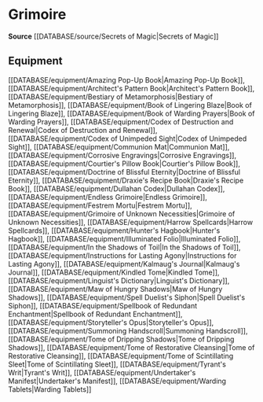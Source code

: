 ﻿---
id: '387'
name: Grimoire
rarity: Common
rus_type_level: null
source: '[[DATABASE/source/Secrets of Magic|Secrets of Magic]]'
trait:
- Grimoire
type: Trait

---
# Grimoire

**Source** [[DATABASE/source/Secrets of Magic|Secrets of Magic]]

## Equipment

[[DATABASE/equipment/Amazing Pop-Up Book|Amazing Pop-Up Book]], [[DATABASE/equipment/Architect's Pattern Book|Architect's Pattern Book]], [[DATABASE/equipment/Bestiary of Metamorphosis|Bestiary of Metamorphosis]], [[DATABASE/equipment/Book of Lingering Blaze|Book of Lingering Blaze]], [[DATABASE/equipment/Book of Warding Prayers|Book of Warding Prayers]], [[DATABASE/equipment/Codex of Destruction and Renewal|Codex of Destruction and Renewal]], [[DATABASE/equipment/Codex of Unimpeded Sight|Codex of Unimpeded Sight]], [[DATABASE/equipment/Communion Mat|Communion Mat]], [[DATABASE/equipment/Corrosive Engravings|Corrosive Engravings]], [[DATABASE/equipment/Courtier's Pillow Book|Courtier's Pillow Book]], [[DATABASE/equipment/Doctrine of Blissful Eternity|Doctrine of Blissful Eternity]], [[DATABASE/equipment/Draxie's Recipe Book|Draxie's Recipe Book]], [[DATABASE/equipment/Dullahan Codex|Dullahan Codex]], [[DATABASE/equipment/Endless Grimoire|Endless Grimoire]], [[DATABASE/equipment/Festrem Mortu|Festrem Mortu]], [[DATABASE/equipment/Grimoire of Unknown Necessities|Grimoire of Unknown Necessities]], [[DATABASE/equipment/Harrow Spellcards|Harrow Spellcards]], [[DATABASE/equipment/Hunter's Hagbook|Hunter's Hagbook]], [[DATABASE/equipment/Illuminated Folio|Illuminated Folio]], [[DATABASE/equipment/In the Shadows of Toil|In the Shadows of Toil]], [[DATABASE/equipment/Instructions for Lasting Agony|Instructions for Lasting Agony]], [[DATABASE/equipment/Kalmaug's Journal|Kalmaug's Journal]], [[DATABASE/equipment/Kindled Tome|Kindled Tome]], [[DATABASE/equipment/Linguist's Dictionary|Linguist's Dictionary]], [[DATABASE/equipment/Maw of Hungry Shadows|Maw of Hungry Shadows]], [[DATABASE/equipment/Spell Duelist's Siphon|Spell Duelist's Siphon]], [[DATABASE/equipment/Spellbook of Redundant Enchantment|Spellbook of Redundant Enchantment]], [[DATABASE/equipment/Storyteller's Opus|Storyteller's Opus]], [[DATABASE/equipment/Summoning Handscroll|Summoning Handscroll]], [[DATABASE/equipment/Tome of Dripping Shadows|Tome of Dripping Shadows]], [[DATABASE/equipment/Tome of Restorative Cleansing|Tome of Restorative Cleansing]], [[DATABASE/equipment/Tome of Scintillating Sleet|Tome of Scintillating Sleet]], [[DATABASE/equipment/Tyrant's Writ|Tyrant's Writ]], [[DATABASE/equipment/Undertaker's Manifest|Undertaker's Manifest]], [[DATABASE/equipment/Warding Tablets|Warding Tablets]]